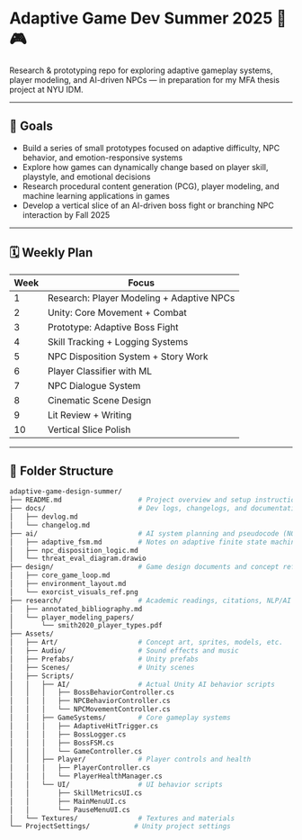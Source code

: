 # Adaptive Game Dev Summer 2025 🌿🎮
Research & prototyping repo for exploring adaptive gameplay systems, player modeling, and AI-driven NPCs — in preparation for my MFA thesis project at NYU IDM.

---

## 🎯 Goals
- Build a series of small prototypes focused on adaptive difficulty, NPC behavior, and emotion-responsive systems
- Explore how games can dynamically change based on player skill, playstyle, and emotional decisions
- Research procedural content generation (PCG), player modeling, and machine learning applications in games
- Develop a vertical slice of an AI-driven boss fight or branching NPC interaction by Fall 2025

---

## 🗓️ Weekly Plan
| Week | Focus |
|------|-----------------------------|
| 1 | Research: Player Modeling + Adaptive NPCs |
| 2 | Unity: Core Movement + Combat |
| 3 | Prototype: Adaptive Boss Fight |
| 4 | Skill Tracking + Logging Systems |
| 5 | NPC Disposition System + Story Work |
| 6 | Player Classifier with ML |
| 7 | NPC Dialogue System |
| 8 | Cinematic Scene Design |
| 9 | Lit Review + Writing |
| 10 | Vertical Slice Polish |

---

## 📂 Folder Structure

```bash
adaptive-game-design-summer/
├── README.md                   # Project overview and setup instructions
├── docs/                       # Dev logs, changelogs, and documentation
│   ├── devlog.md
│   └── changelog.md
├── ai/                         # AI system planning and pseudocode (NOT Unity scripts)
│   ├── adaptive_fsm.md         # Notes on adaptive finite state machines
│   ├── npc_disposition_logic.md
│   └── threat_eval_diagram.drawio
├── design/                     # Game design documents and concept references
│   ├── core_game_loop.md
│   ├── environment_layout.md
│   └── exorcist_visuals_ref.png
├── research/                   # Academic readings, citations, NLP/AI sources
│   ├── annotated_bibliography.md
│   └── player_modeling_papers/
│       └── smith2020_player_types.pdf
├── Assets/
│   ├── Art/                    # Concept art, sprites, models, etc.
│   ├── Audio/                  # Sound effects and music
│   ├── Prefabs/                # Unity prefabs
│   ├── Scenes/                 # Unity scenes
│   ├── Scripts/
│   │   ├── AI/                 # Actual Unity AI behavior scripts
│   │   │   ├── BossBehaviorController.cs
│   │   │   ├── NPCBehaviorController.cs
│   │   │   └── NPCMovementController.cs
│   │   ├── GameSystems/        # Core gameplay systems
│   │   │   ├── AdaptiveHitTrigger.cs
│   │   │   ├── BossLogger.cs
│   │   │   ├── BossFSM.cs
│   │   │   └── GameController.cs
│   │   ├── Player/             # Player controls and health
│   │   │   ├── PlayerController.cs
│   │   │   └── PlayerHealthManager.cs
│   │   └── UI/                 # UI behavior scripts
│   │       ├── SkillMetricsUI.cs
│   │       ├── MainMenuUI.cs
│   │       └── PauseMenuUI.cs
│   └── Textures/               # Textures and materials
└── ProjectSettings/           # Unity project settings

